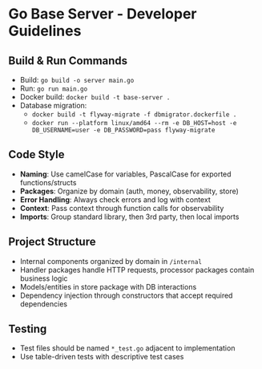# Go Base Server - Developer Guidelines

## Build & Run Commands
- Build: `go build -o server main.go`
- Run: `go run main.go`
- Docker build: `docker build -t base-server .`
- Database migration: 
  - `docker build -t flyway-migrate -f dbmigrator.dockerfile .`
  - `docker run --platform linux/amd64 --rm -e DB_HOST=host -e DB_USERNAME=user -e DB_PASSWORD=pass flyway-migrate`

## Code Style
- **Naming**: Use camelCase for variables, PascalCase for exported functions/structs
- **Packages**: Organize by domain (auth, money, observability, store)
- **Error Handling**: Always check errors and log with context
- **Context**: Pass context through function calls for observability
- **Imports**: Group standard library, then 3rd party, then local imports

## Project Structure
- Internal components organized by domain in `/internal`
- Handler packages handle HTTP requests, processor packages contain business logic
- Models/entities in store package with DB interactions
- Dependency injection through constructors that accept required dependencies

## Testing
- Test files should be named `*_test.go` adjacent to implementation
- Use table-driven tests with descriptive test cases